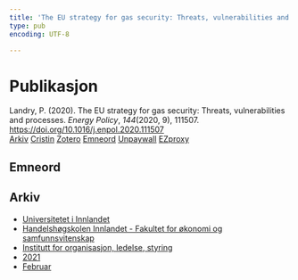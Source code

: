 ```yaml
---
title: 'The EU strategy for gas security: Threats, vulnerabilities and processes'
type: pub
encoding: UTF-8

---
```

<h1>Publikasjon</h1>
<article id="csl-bib-container-ME6SUZ8U" class="csl-bib-container">
  <div class="csl-bib-body"> <div class="csl-entry">Landry, P. (2020). The EU strategy for gas security: Threats, vulnerabilities and processes. <i>Energy Policy</i>, <i>144</i>(2020, 9), 111507. <a href="https://doi.org/10.1016/j.enpol.2020.111507">https://doi.org/10.1016/j.enpol.2020.111507</a></div> </div>
  <div class="csl-bib-buttons">
    <a href="#taxonomy-article-ME6SUZ8U" alt="archive" class="csl-bib-button">Arkiv</a>
    <a href="https://app.cristin.no/results/show.jsf?id=1885576" alt="Cristin" class="csl-bib-button">Cristin</a>
    <a href="http://zotero.org/groups/5881554/items/ME6SUZ8U" alt="Zotero" class="csl-bib-button">Zotero</a>
    <a href="#keywords-article-ME6SUZ8U" alt="keywords" class="csl-bib-button">Emneord</a>
    <a href="https://doi.org/10.1016/j.enpol.2020.111507" alt="Unpaywall" class="csl-bib-button">Unpaywall</a>
    <a href="https://doi.org/10.1016/j.enpol.2020.111507" alt="EZproxy" class="csl-bib-button">EZproxy</a>
  </div>
  <div id="csl-bib-meta-container-ME6SUZ8U"></div>
</article>
<div id="csl-bib-meta-ME6SUZ8U" class="csl-bib-meta">
  <article id="keywords-article-ME6SUZ8U" class="keywords-article">
    <h1>Emneord</h1>
    
  </article>
  <article id="taxonomy-article-ME6SUZ8U" class="taxonomy-article">
    <h1>Arkiv</h1>
    <ul>
      <li>
        <a href="/nn/archive/?key=3DCRN523">Universitetet i Innlandet</a>
      </li>
      <li>
        <a href="/nn/archive/?key=DU8Q9LN9">Handelshøgskolen Innlandet - Fakultet for økonomi og samfunnsvitenskap</a>
      </li>
      <li>
        <a href="/nn/archive/?key=4LUWR3ZM">Institutt for organisasjon, ledelse, styring</a>
      </li>
      <li>
        <a href="/nn/archive/?key=8VQBC64H">2021</a>
      </li>
      <li>
        <a href="/nn/archive/?key=QNQ5BQNV">Februar</a>
      </li>
    </ul>
  </article>
</div>
